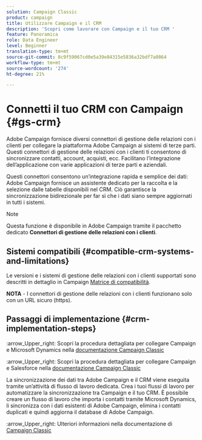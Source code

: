 ```yaml
---
solution: Campaign Classic
product: campaign
title: Utilizzare Campaign e il CRM
description: 'Scopri come lavorare con Campaign e il tuo CRM '
feature: Panoramica
role: Data Engineer
level: Beginner
translation-type: tm+mt
source-git-commit: 8c9f59067cd0e5a39e84315e5836a32bdf7a0864
workflow-type: tm+mt
source-wordcount: '274'
ht-degree: 21%

---
```


# Connetti il tuo CRM con Campaign {#gs-crm}

Adobe Campaign fornisce diversi connettori di gestione delle relazioni con i clienti per collegare la piattaforma Adobe Campaign ai sistemi di terze parti. Questi connettori di gestione delle relazioni con i clienti ti consentono di sincronizzare contatti, account, acquisti, ecc. Facilitano l’integrazione dell’applicazione con varie applicazioni di terze parti e aziendali.

Questi connettori consentono un’integrazione rapida e semplice dei dati: Adobe Campaign fornisce un assistente dedicato per la raccolta e la selezione dalle tabelle disponibili nel CRM. Ciò garantisce la sincronizzazione bidirezionale per far sì che i dati siano sempre aggiornati in tutti i sistemi.

>[!NOTE]
>
>Questa funzione è disponibile in Adobe Campaign tramite il pacchetto dedicato **Connettori di gestione delle relazioni con i clienti**.

## Sistemi compatibili {#compatible-crm-systems-and-limitations}

Le versioni e i sistemi di gestione delle relazioni con i clienti supportati sono descritti in dettaglio in Campaign [Matrice di compatibilità](../start/compatibility-matrix.md).

**NOTA**  - I connettori di gestione delle relazioni con i clienti funzionano solo con un URL sicuro (https).

## Passaggi di implementazione {#crm-implementation-steps}

:arrow_Upper_right: Scopri la procedura dettagliata per collegare Campaign e Microsoft Dynamics nella [documentazione Campaign Classic](https://experienceleague.adobe.com/docs/campaign-classic/using/getting-started/connectors/crm-connectors/crm-ms-dynamics.html?lang=en#microsoft-dynamics-implementation-steps)

:arrow_Upper_right: Scopri la procedura dettagliata per collegare Campaign e Salesforce nella [documentazione Campaign Classic](https://experienceleague.adobe.com/docs/campaign-classic/using/getting-started/connectors/crm-connectors/crm-sfdc.html?lang=en#getting-started)


La sincronizzazione dei dati tra Adobe Campaign e il CRM viene eseguita tramite un’attività di flusso di lavoro dedicata. Crea i tuoi flussi di lavoro per automatizzare la sincronizzazione tra Campaign e il tuo CRM. È possibile creare un flusso di lavoro che importa i contatti tramite Microsoft Dynamics, li sincronizza con i dati esistenti di Adobe Campaign, elimina i contatti duplicati e quindi aggiorna il database di Adobe Campaign.

:arrow_Upper_right: Ulteriori informazioni nella documentazione di [Campaign Classic](https://experienceleague.adobe.com/docs/campaign-classic/using/getting-started/connectors/crm-connectors/crm-data-sync.html?lang=en#getting-started)

